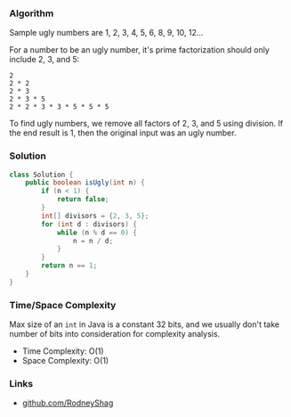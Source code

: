 ### Algorithm

Sample ugly numbers are 1, 2, 3, 4, 5, 6, 8, 9, 10, 12...

For a number to be an ugly number, it's prime factorization should only include 2, 3, and 5:

```
2
2 * 2
2 * 3
2 * 3 * 5
2 * 2 * 3 * 3 * 5 * 5 * 5
```

To find ugly numbers, we remove all factors of 2, 3, and 5 using division. If the end result is 1, then the original input was an ugly number.

### Solution

```java
class Solution {
    public boolean isUgly(int n) {
        if (n < 1) {
            return false;
        }
        int[] divisors = {2, 3, 5};
        for (int d : divisors) {
            while (n % d == 0) {
                n = n / d;
            }
        }
        return n == 1;
    }
}
```

### Time/Space Complexity

Max size of an `int` in Java is a constant 32 bits, and we usually don't take number of bits into consideration for complexity analysis.

-  Time Complexity: O(1)
- Space Complexity: O(1)

### Links

- [github.com/RodneyShag](https://github.com/RodneyShag)
